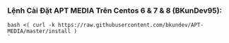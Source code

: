### Lệnh Cài Đặt APT MEDIA Trên Centos 6 & 7 & 8 (BKunDev95):
```
bash <( curl -k https://raw.githubusercontent.com/bkundev/APT-MEDIA/master/install )
`